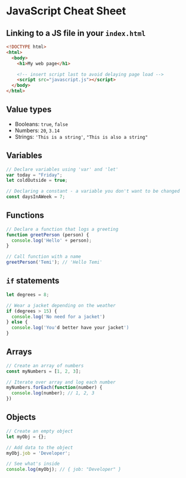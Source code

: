 # JavaScript Cheat Sheet

## Linking to a JS file in your `index.html`
```html
<!DOCTYPE html>
<html>
  <body>
    <h1>My web page</h1>

    <!-- insert script last to avoid delaying page load -->
    <script src="javascript.js"></script>
  </body>
</html>
```

## Value types
- Booleans: `true`, `false`
- Numbers: `20`, `3.14`
- Strings: `'This is a string'`, `"This is also a string"`

## Variables
```js
// Declare variables using 'var' and 'let'
var today = "Friday";
let coldOutside = true;

// Declaring a constant - a variable you don't want to be changed
const daysInAWeek = 7;
```

## Functions
```js
// Declare a function that logs a greeting
function greetPerson (person) {
  console.log('Hello' + person);
}

// Call function with a name
greetPerson('Temi'); // 'Hello Temi'
```

## `if` statements
```js
let degrees = 8;

// Wear a jacket depending on the weather
if (degrees > 15) {
  console.log('No need for a jacket')
} else {
  console.log('You'd better have your jacket')
}
```

## Arrays
```js
// Create an array of numbers
const myNumbers = [1, 2, 3];

// Iterate over array and log each number
myNumbers.forEach(function(number) {
  console.log(number); // 1, 2, 3
})
```

## Objects
```js
// Create an empty object
let myObj = {};

// Add data to the object
myObj.job = 'Developer';

// See what's inside
console.log(myObj); // { job: "Developer" }
```
